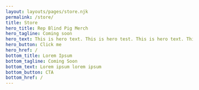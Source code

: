 ```yaml
---
layout: layouts/pages/store.njk
permalink: /store/
title: Store
hero_title: Rep Blind Pig Merch
hero_tagline: Coming soon
hero_text: This is hero text. This is hero test. This is hero text. This is hero test. This is hero text. This is hero test.
hero_button: Click me
hero_href: /
bottom_title: Lorem Ipsum
bottom_tagline: Coming Soon
bottom_text: Lorem ipsum lorem ipsum
bottom_button: CTA
bottom_href: /
---
```

